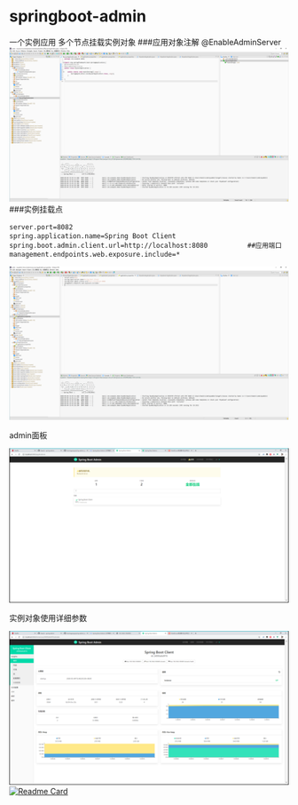 # springboot-admin


一个实例应用
多个节点挂载实例对象
###应用对象注解 @EnableAdminServer
![avatar](a1.png)
###实例挂载点

```
server.port=8082
spring.application.name=Spring Boot Client
spring.boot.admin.client.url=http://localhost:8080          ##应用端口
management.endpoints.web.exposure.include=*
```
![avatar](a2.png)

admin面板

![avatar](a.png)

实例对象使用详细参数

![avatar](a3.png)
[![Readme Card](https://github-readme-stats.vercel.app/api/pin/?username=hemingyang&repo=github-readme-stats)](https://github.com/anuraghazra/github-readme-stats)
